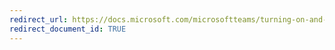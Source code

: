 ```yaml
---
redirect_url: https://docs.microsoft.com/microsoftteams/turning-on-and-using-call-quality-dashboard?toc=/skypeforbusiness/sfbotoc/toc.json&bc=/skypeforbusiness/breadcrumb/toc.jsonbreadcrumb/toc.json
redirect_document_id: TRUE 
---
```

